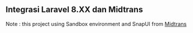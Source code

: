 ## Integrasi Laravel 8.XX dan Midtrans

Note : this project using Sandbox environment and SnapUI from [Midtrans](https://docs.midtrans.com/docs/snap)
